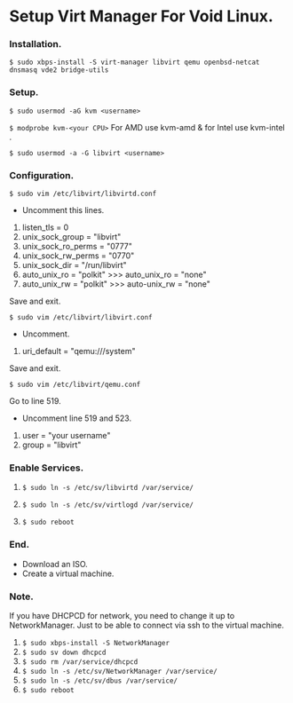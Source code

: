 # Setup Virt Manager For Void Linux.

### Installation.

`$ sudo xbps-install -S virt-manager libvirt qemu openbsd-netcat dnsmasq vde2 bridge-utils`

### Setup.

`$ sudo usermod -aG kvm <username>`

`$ modprobe kvm-<your CPU>`
For AMD use kvm-amd & for Intel use kvm-intel .

`$ sudo usermod -a -G libvirt <username>`

### Configuration.

`$ sudo vim /etc/libvirt/libvirtd.conf`

- Uncomment this lines.
1. listen_tls = 0
2. unix_sock_group = "libvirt"
3. unix_sock_ro_perms = "0777"
4. unix_sock_rw_perms = "0770"
5. unix_sock_dir = "/run/libvirt"
6. auto_unix_ro = "polkit" >>> auto_unix_ro = "none"
7. auto_unix_rw = "polkit" >>> auto-unix_rw = "none"

Save and exit.

`$ sudo vim /etc/libvirt/libvirt.conf`

- Uncomment.
1. uri_default = "qemu:///system"

Save and exit.

`$ sudo vim /etc/libvirt/qemu.conf`

Go to line 519.

- Uncomment line 519 and 523.
1. user = "your username"
2. group = "libvirt"

### Enable Services.

1. `$ sudo ln -s /etc/sv/libvirtd /var/service/`

2. `$ sudo ln -s /etc/sv/virtlogd /var/service/`

3. `$ sudo reboot`

### End.
- Download an ISO.
- Create a virtual machine.


### Note.
If you have DHCPCD for network, you need to change it up to NetworkManager. Just to be able to connect via ssh to the virtual machine.

1. `$ sudo xbps-install -S NetworkManager`
2. `$ sudo sv down dhcpcd`
3. `$ sudo rm /var/service/dhcpcd`
4. `$ sudo ln -s /etc/sv/NetworkManager /var/service/`
5. `$ sudo ln -s /etc/sv/dbus /var/service/`
6. `$ sudo reboot`
